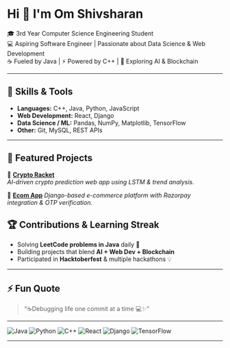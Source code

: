 # Hi 👋 I'm Om Shivsharan  

🎓 3rd Year Computer Science Engineering Student  
💻 Aspiring Software Engineer | Passionate about Data Science & Web Development  
☕ Fueled by Java | ⚡ Powered by C++ | 🧠 Exploring AI & Blockchain  

---

## 🔧 Skills & Tools  
- **Languages:** C++, Java, Python, JavaScript  
- **Web Development:** React, Django  
- **Data Science / ML:** Pandas, NumPy, Matplotlib, TensorFlow  
- **Other:** Git, MySQL, REST APIs  

---

## 📂 Featured Projects  
🌟 [**Crypto Racket**](https://github.com/OMSHIVSHARAN/CryptoRacket)  
*AI-driven crypto prediction web app using LSTM & trend analysis.*  

🛒 [**Ecom App**](https://github.com/OMSHIVSHARAN/ecom_internship)
*Django-based e-commerce platform with Razorpay integration & OTP verification.*  



## 🏆 Contributions & Learning Streak  
- Solving **LeetCode problems in Java** daily 🚀  
- Building projects that blend **AI + Web Dev + Blockchain**  
- Participated in **Hacktoberfest** & multiple hackathons 💡  

---

## ⚡ Fun Quote  
> “☕Debugging life one commit at a time 💻✨”

---

![Java](https://img.shields.io/badge/Code-Java-orange?logo=java)
![Python](https://img.shields.io/badge/Code-Python-blue?logo=python)
![C++](https://img.shields.io/badge/Code-C++-00599C?logo=cplusplus)
![React](https://img.shields.io/badge/Frontend-React-blue?logo=react)
![Django](https://img.shields.io/badge/Backend-Django-green?logo=django)
![TensorFlow](https://img.shields.io/badge/ML-TensorFlow-orange?logo=tensorflow)

---

